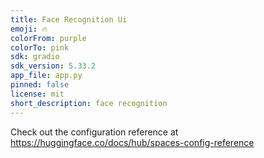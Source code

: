 ```yaml
---
title: Face Recognition Ui
emoji: 🔥
colorFrom: purple
colorTo: pink
sdk: gradio
sdk_version: 5.33.2
app_file: app.py
pinned: false
license: mit
short_description: face recognition
---
```


Check out the configuration reference at https://huggingface.co/docs/hub/spaces-config-reference
